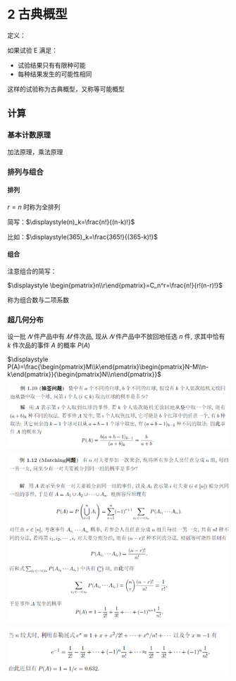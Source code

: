 # 2 古典概型

定义：

如果试验 E 满足：

* 试验结果只有有限种可能
* 每种结果发生的可能性相同

这样的试验称为古典概型，又称等可能概型

## 计算

### 基本计数原理

加法原理，乘法原理

### 排列与组合

#### 排列

$r=n$ 时称为全排列

简写：$\displaystyle(n)_k=\frac{n!}{(n-k)!}$

比如：$\displaystyle(365)_k=\frac{365!}{(365-k)!}$

#### 组合

注意组合的简写：

$\displaystyle \begin{pmatrix}n\\r\end{pmatrix}=C_n^r=\frac{n!}{r!(n-r)!}$

称为组合数与二项系数

### 超几何分布

设一批 $𝑁$ 件产品中有 $𝑀$ 件次品, 现从 $𝑁$ 件产品中不放回地任选 $n$ 件, 求其中恰有 $k$ 件次品的事件 $A$ 的概率 $P(A)$

$\displaystyle P(A)=\frac{\begin{pmatrix}M\\k\end{pmatrix}\begin{pmatrix}N-M\\n-k\end{pmatrix}}{\begin{pmatrix}N\\n\end{pmatrix}}$

![image-20210911182447060](images/image-20210911182447060.png)

![](images/image-20210911182108416.png)

![image-20210911182205784](images/image-20210911182205784.png)

